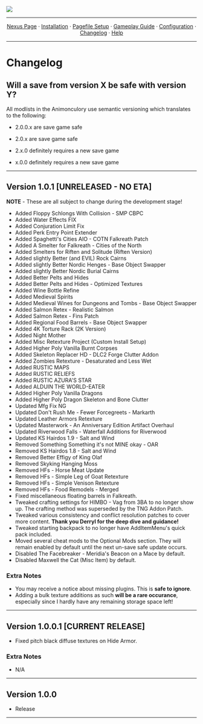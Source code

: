 <img src="https://i.imgur.com/kW90Y5Y.png" target="_blank"></a>

---

<p align="center">
  <a href="https://www.nexusmods.com/skyrimspecialedition/mods/149944">Nexus Page</a> ·
  <a href="README.md">Installation</a> ·
  <a href="PAGEFILE.md">Pagefile Setup</a> ·
  <a href="GAMEPLAY.md">Gameplay Guide</a> ·
  <a href="CONFIGURATION.md">Configuration</a> ·
  <a href="CHANGELOG.md">Changelog</a> ·
  <a href="HELP.md">Help</a>
</p>

---

# Changelog

## Will a save from version X be safe with version Y?

All modlists in the Animonculory use semantic versioning which translates to the following:

- 2.0.0.x are save game safe

- 2.0.x are save game safe

- 2.x.0 definitely requires a new save game

- x.0.0 definitely requires a new save game


- - - - - - - - -

## Version 1.0.1 [UNRELEASED - NO ETA]

**NOTE** - These are all subject to change during the development stage!

- Added Floppy Schlongs With Collision - SMP CBPC
- Added Water Effects FIX
- Added Conjuration Limit Fix
- Added Perk Entry Point Extender
- Added Spaghetti's Cities AIO - COTN Falkreath Patch
- Added A Smelter for Falkreath - Cities of the North
- Added Smelters for Riften and Solitude (Riften Version)
- Added slightly Better (and EVIL) Rock Cairns
- Added slightly Better Nordic Henges - Base Object Swapper
- Added slightly Better Nordic Burial Cairns
- Added Better Pelts and Hides
- Added Better Pelts and Hides - Optimized Textures
- Added Wine Bottle Refine
- Added Medieval Spirits
- Added Medieval Wines for Dungeons and Tombs - Base Object Swapper
- Added Salmon Retex - Realistic Salmon
- Added Salmon Retex - Fins Patch
- Added Regional Food Barrels - Base Object Swapper
- Added 4K Torture Rack (2K Version)
- Added Night Mother
- Added Misc Retexture Project (Custom Install Setup)
- Added Higher Poly Vanilla Burnt Corpses
- Added Skeleton Replacer HD - DLC2 Forge Clutter Addon
- Added Zombies Retexture - Desaturated and Less Wet
- Added RUSTIC MAPS
- Added RUSTIC RELIEFS
- Added RUSTIC AZURA'S STAR
- Added ALDUIN THE WORLD-EATER
- Added Higher Poly Vanilla Dragons
- Added Higher Poly Dragon Skeleton and Bone Clutter
- Updated Mfg Fix NG
- Updated Don't Rush Me - Fewer Forcegreets - Markarth
- Updated Leather Armors Retexture
- Updated Masterwork - An Anniversary Edition Artifact Overhaul
- Updated Riverwood Falls - Waterfall Additions for Riverwood
- Updated KS Hairdos 1.9 - Salt and Wind
- Removed Something Something it's not MINE okay - OAR
- Removed KS Hairdos 1.8 - Salt and Wind
- Removed Better Effigy of King Olaf
- Removed Skyking Hanging Moss
- Removed HFs - Horse Meat Update
- Removed HFs - Simple Leg of Goat Retexture
- Removed HFs - Simple Venison Retexture
- Removed HFs - Food Remodels - Merged
- Fixed miscellaneous floating barrels in Falkreath.
- Tweaked crafting settings for HIMBO - Vag from 3BA to no longer show up. The crafting method was superseded by the TNG Addon Patch.
- Tweaked various consistency and conflict resolution patches to cover more content. **Thank you Derryl for the deep dive and guidance!**
- Tweaked starting backpack to no longer have AddItemMenu's quick pack included.
- Moved several cheat mods to the Optional Mods section. They will remain enabled by default until the next un-save safe update occurs.
- Disabled The Facebreaker - Meridia's Beacon on a Mace by default.
- Disabled Maxwell the Cat (Misc Item) by default.

### Extra Notes

- You may receive a notice about missing plugins. This is **safe to ignore**.
- Adding a bulk texture additions as such **will be a rare occurance**, especially since I hardly have any remaining storage space left! 

- - - - - - - - -

## Version 1.0.0.1 [CURRENT RELEASE]

- Fixed pitch black diffuse textures on Hide Armor.

### Extra Notes

- N/A

- - - - - - - - -

## Version 1.0.0

- Release

- - - - - - - - -
